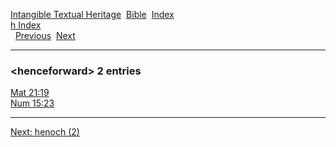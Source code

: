 [Intangible Textual Heritage](../../index)  [Bible](../index) 
[Index](index)   
[h Index](_h_)  
  [Previous](c05383)  [Next](c05385) 

------------------------------------------------------------------------

### &lt;henceforward&gt; 2 entries

[Mat 21:19](../kjv/mat021.htm#019)  
[Num 15:23](../kjv/num015.htm#023)  

------------------------------------------------------------------------

[Next: henoch (2)](c05385)
